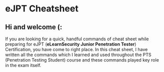 # eJPT Cheatsheet

## Hi and welcome (:

If you are looking for a quick, handful commands of cheat sheet while preparing for eJPT (**eLearnSecurity Junior Penetration Tester**) Certification, you have come to right place. In this cheat sheet, I have written all the commands which I learned and used throughout the PTS (Penetration Testing Student) course and these commands played key role in the exam itself. 
